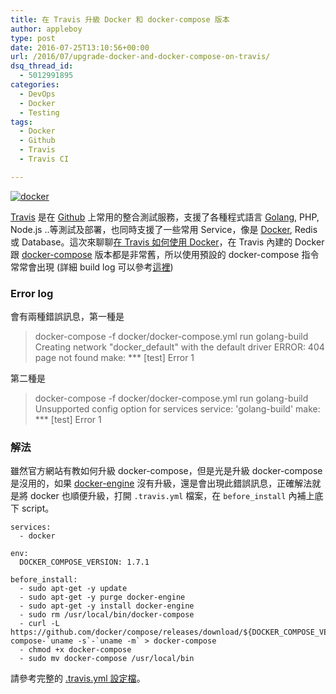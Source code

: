 ```yaml
---
title: 在 Travis 升級 Docker 和 docker-compose 版本
author: appleboy
type: post
date: 2016-07-25T13:10:56+00:00
url: /2016/07/upgrade-docker-and-docker-compose-on-travis/
dsq_thread_id:
  - 5012991895
categories:
  - DevOps
  - Docker
  - Testing
tags:
  - Docker
  - Github
  - Travis
  - Travis CI

---
```

<a data-flickr-embed="true"  href="https://www.flickr.com/photos/appleboy/25660808075/in/dateposted-public/" title="docker"><img src="https://i2.wp.com/farm2.staticflickr.com/1600/25660808075_c8190290f7_z.jpg?resize=640%2C217&#038;ssl=1" alt="docker" data-recalc-dims="1" /></a>

[Travis][1] 是在 [Github][2] 上常用的整合測試服務，支援了各種程式語言 [Golang][3], PHP, Node.js ..等測試及部署，也同時支援了一些常用 Service，像是 [Docker][4], Redis 或 Database。這次來聊聊[在 Travis 如何使用 Docker][5]，在 Travis 內建的 Docker 跟 [docker-compose][6] 版本都是非常舊，所以使用預設的 docker-compose 指令常常會出現 (詳細 build log 可以參考[這裡][7])

<!--more-->

### Error log

會有兩種錯誤訊息，第一種是

> docker-compose -f docker/docker-compose.yml run golang-build Creating network "docker_default" with the default driver ERROR: 404 page not found make: \*** [test] Error 1

第二種是

> docker-compose -f docker/docker-compose.yml run golang-build Unsupported config option for services service: 'golang-build' make: \*** [test] Error 1

### 解法

雖然官方網站有教如何升級 docker-compose，但是光是升級 docker-compose 是沒用的，如果 [docker-engine][8] 沒有升級，還是會出現此錯誤訊息，正確解法就是將 docker 也順便升級，打開 `.travis.yml` 檔案，在 `before_install` 內補上底下 script。

<pre><code class="language-yml">services:
  - docker

env:
  DOCKER_COMPOSE_VERSION: 1.7.1

before_install:
  - sudo apt-get -y update
  - sudo apt-get -y purge docker-engine
  - sudo apt-get -y install docker-engine
  - sudo rm /usr/local/bin/docker-compose
  - curl -L https://github.com/docker/compose/releases/download/${DOCKER_COMPOSE_VERSION}/docker-compose-`uname -s`-`uname -m` &gt; docker-compose
  - chmod +x docker-compose
  - sudo mv docker-compose /usr/local/bin</code></pre>

請參考完整的 [.travis.yml 設定檔][9]。

 [1]: https://travis-ci.org/
 [2]: https://github.com/
 [3]: https://golang.org/
 [4]: https://www.docker.com/
 [5]: https://docs.travis-ci.com/user/docker/
 [6]: https://docs.docker.com/compose/
 [7]: https://travis-ci.org/appleboy/golang-testing/jobs/147125401
 [8]: https://www.docker.com/products/docker-engine
 [9]: https://github.com/appleboy/golang-testing/blob/master/.travis.yml
